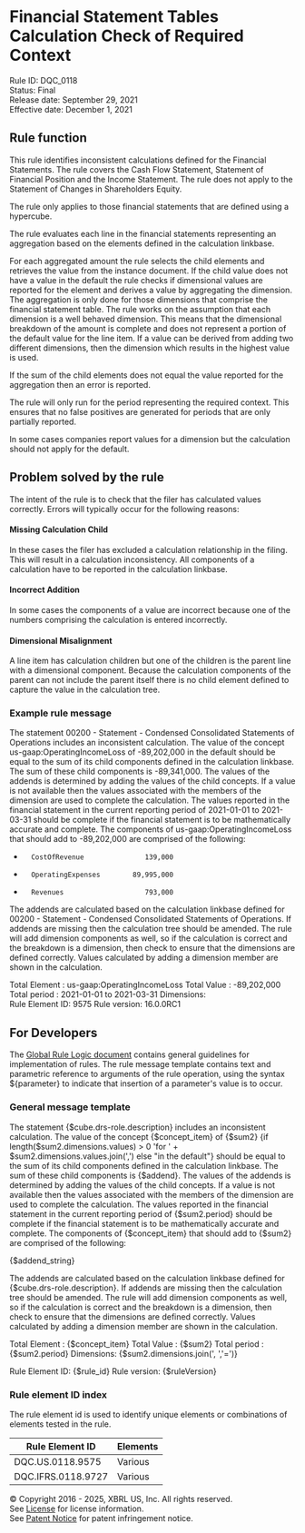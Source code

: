 # Financial Statement Tables Calculation Check of Required Context  
Rule ID: DQC_0118  
Status: Final  
Release date: September 29, 2021  
Effective date: December 1, 2021  
  
## Rule function
This rule identifies inconsistent calculations defined for the Financial Statements.  The rule covers the Cash Flow Statement, Statement of Financial Position and the Income Statement. The rule does not apply to the Statement of Changes in Shareholders Equity. 

The rule only applies to those financial statements that are defined using a hypercube.

The rule evaluates each line in the financial statements representing an aggregation based on the elements defined in the calculation linkbase.

For each aggregated amount the rule selects the child elements and retrieves the value from the instance document. If the child value does not have a value in the default the rule checks if dimensional values are reported for the element and derives a value by aggregating the dimension. The aggregation is only done for those dimensions that comprise the financial statement table. The rule works on the assumption that each dimension is a well behaved dimension. This means that the dimensional breakdown of the amount is complete and does not represent a portion of the default value for the line item. If a value can be derived from adding two different dimensions, then the dimension which results in the highest value is used.

If the sum of the child elements does not equal the value reported for the aggregation then an error is reported.

The rule will only run for the period representing the required context. This ensures that no false positives are generated for periods that are only partially reported.  

In some cases companies report values for a dimension but the calculation should not apply for the default.

## Problem solved by the rule
The intent of the rule is to check that the filer has calculated values correctly. Errors will typically occur for the following reasons:


#### Missing Calculation Child

In these cases the filer has excluded a calculation relationship in the filing. This will result in a calculation inconsistency. All components of a calculation have to be reported in the calculation linkbase.


#### Incorrect Addition

In some cases the components of a value are incorrect because one of the numbers comprising the calculation is entered incorrectly.


#### Dimensional Misalignment

A line item has calculation children but one of the children is the parent line with a dimensional component. Because the calculation components of the parent can not include the parent itself there is no child element defined to capture the value in the calculation tree.

### Example rule message
The statement 00200 - Statement - Condensed Consolidated Statements of Operations includes an inconsistent calculation. The value of the concept us-gaap:OperatingIncomeLoss of -89,202,000 in the default should be equal to the sum of its child components defined in the calculation linkbase. The sum of these child components is -89,341,000. The values of the addends is determined by adding the values of the child concepts. If a value is not available then the values associated with the members of the dimension  are used to complete the calculation. The values reported in the financial statement in the current reporting period of 2021-01-01 to 2021-03-31 should be complete if the financial statement is to be mathematically accurate and complete. The components of us-gaap:OperatingIncomeLoss that should add to -89,202,000 are comprised of the following:

-       CostOfRevenue               139,000                                                         
-       OperatingExpenses        89,995,000                                                                                                                    
+       Revenues                    793,000                                                                                                                    

The addends are calculated based on the calculation linkbase defined for 00200 - Statement - Condensed Consolidated Statements of Operations. If addends are missing then the calculation tree should be amended. The rule will add dimension components as well, so if the calculation is correct and the breakdown is a dimension, then check to ensure that the dimensions are defined correctly. Values calculated by adding a dimension member are shown in the calculation.

Total Element : us-gaap:OperatingIncomeLoss
Total Value : -89,202,000 
Total period : 2021-01-01 to 2021-03-31 
Dimensions:  
Rule Element ID: 9575
Rule version: 16.0.0RC1

## For Developers  
The [Global Rule Logic document](https://github.com/DataQualityCommittee/dqc_us_rules/blob/master/docs/GlobalRuleLogic.md) contains general guidelines for implementation of rules. The rule message template contains text and parametric reference to arguments of the rule operation, using the syntax ${parameter} to indicate that insertion of a parameter's value is to occur.  
  
### General message template  
The statement {$cube.drs-role.description} includes an inconsistent calculation. The value of the concept {$concept_item} of {$sum2} {if length($sum2.dimensions.values) > 0 'for ' + $sum2.dimensions.values.join(',') else "in the default"} should be equal to the sum of its child components defined in the calculation linkbase. The sum of these child components is {$addend}. The values of the addends is determined by adding the values of the child concepts. If a value is not available then the values associated with the members of the dimension  are used to complete the calculation. The values reported in the financial statement in the current reporting period of {$sum2.period} should be complete if the financial statement is to be mathematically accurate and complete. The components of {$concept_item} that should add to {$sum2} are comprised of the following:

{$addend_string}

The addends are calculated based on the calculation linkbase defined for {$cube.drs-role.description}. If addends are missing then the calculation tree should be amended. The rule will add dimension components as well, so if the calculation is correct and the breakdown is a dimension, then check to ensure that the dimensions are defined correctly. Values calculated by adding a dimension member are shown in the calculation.

Total Element : {$concept_item}
Total Value : {$sum2} 
Total period : {$sum2.period} 
Dimensions:  {$sum2.dimensions.join(', ','=')}

Rule Element ID: {$rule_id}
Rule version: {$ruleVersion}

  
### Rule element ID index  
The rule element id is used to identify unique elements or combinations of elements tested in the rule.

|Rule Element ID|Elements|
|--- |--- |
|DQC.US.0118.9575|Various|
|DQC.IFRS.0118.9727|Various|
  
© Copyright 2016 - 2025, XBRL US, Inc. All rights reserved.   
See [License](https://xbrl.us/dqc-license) for license information.  
See [Patent Notice](https://xbrl.us/dqc-patent) for patent infringement notice.  